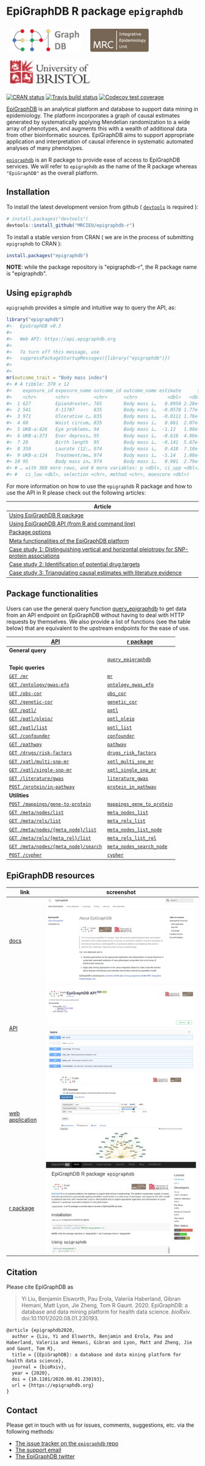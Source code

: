 # EpiGraphDB R package `epigraphdb`

<a href="http://epigraphdb.org"><img src="man/figures/logo_wide.png" alt="" height="60" style="padding:10px"/></a> <span class="pull-right"> <a href="https://www.bristol.ac.uk"><img src="man/figures/ieu40.png" alt="" height="60" style="padding:10px"/></a> <a href="http://www.bristol.ac.uk/integrative-epidemiology/"><img src="man/figures/uob40.png" alt="" height="60" style="padding:10px"/></a> </span>

<!-- badges: start -->

[![CRAN status](https://www.r-pkg.org/badges/version/epigraphdb)](https://cran.r-project.org/package=epigraphdb)
[![Travis build status](https://travis-ci.org/MRCIEU/epigraphdb-r.svg?branch=master)](https://travis-ci.org/MRCIEU/epigraphdb-r/)
[![Codecov test coverage](https://codecov.io/gh/MRCIEU/epigraphdb-r/branch/master/graph/badge.svg)](https://codecov.io/gh/MRCIEU/epigraphdb-r?branch=master)

<!-- badges: end -->

[EpiGraphDB](https://epigraphdb.org) is an analytical platform and database to support data mining in epidemiology.
The platform incorporates a graph of causal estimates generated by systematically applying Mendelian randomization to a wide array of phenotypes, and augments this with a wealth of additional data from other bioinformatic sources.
EpiGraphDB aims to support appropriate application and interpretation of causal inference in systematic automated analyses of many phenotypes.

[`epigraphdb`](https://github.com/MRCIEU/epigraphdb-r) is an R package to provide ease of access to EpiGraphDB services. We will refer to `epigraphdb` as the name of the R package whereas `"EpiGraphDB"` as the overall platform.

## Installation

To install the latest development version from github (
[`devtools`](https://devtools.r-lib.org/) is required
):
```r
# install.packages("devtools")
devtools::install_github("MRCIEU/epigraphdb-r")
```

To install a stable version from CRAN (
we are in the process of submitting `epigraphdb` to CRAN
):
```r
install.packages("epigraphdb")
```

**NOTE**: while the package repository is "epigraphdb-r",
the R package name is "epigraphdb".

## Using `epigraphdb`

`epigraphdb` provides a simple and intuitive way to query the API, as:

```r
library("epigraphdb")
#>   EpiGraphDB v0.3
#>
#>   Web API: https://api.epigraphdb.org
#>
#>   To turn off this message, use
#>   suppressPackageStartupMessages({library("epigraphdb")})
#>
#>
mr(outcome_trait = "Body mass index")
#> # A tibble: 370 x 12
#>    exposure_id exposure_name outcome_id outcome_name estimate      se
#>    <chr>       <chr>         <chr>      <chr>           <dbl>   <dbl>
#>  1 627         Epiandroster… 785        Body mass i…   0.0950 2.28e-3
#>  2 541         X-11787       835        Body mass i…  -0.0578 1.77e-4
#>  3 971         Ulcerative c… 835        Body mass i…  -0.0111 1.76e-4
#>  4 60          Waist circum… 835        Body mass i…   0.861  2.07e-2
#>  5 UKB-a:426   Eye problems… 94         Body mass i…  -1.12   1.90e-2
#>  6 UKB-a:373   Ever depress… 95         Body mass i…  -0.616  4.80e-4
#>  7 29          Birth length  95         Body mass i…  -0.141  5.67e-4
#>  8 350         Laurate (12:… 974        Body mass i…   0.418  7.10e-3
#>  9 UKB-a:124   Treatment/me… 974        Body mass i…  -5.14   1.08e-1
#> 10 95          Body mass in… 974        Body mass i…   0.981  2.79e-2
#> # … with 360 more rows, and 6 more variables: p <dbl>, ci_upp <dbl>,
#> #   ci_low <dbl>, selection <chr>, method <chr>, moescore <dbl>)
```

For more information on how to use the `epigraphdb` R package and
how to use the API in R please check out the following articles:

| Article  |
|---|
| [Using EpiGraphDB R package](https://mrcieu.github.io/epigraphdb-r/articles/using-epigraphdb-r-package.html) |
| [Using EpiGraphDB API (from R and command line) ](https://mrcieu.github.io/epigraphdb-r/articles/using-epigraphdb-api.html) |
| [Package options](https://mrcieu.github.io/epigraphdb-r/articles/options.html)|
| [Meta functionalities of the EpiGraphDB platform](https://mrcieu.github.io/epigraphdb-r/articles/meta-functionalities.html)|
| [Case study 1: Distinguishing vertical and horizontal pleiotropy for SNP-protein associations](https://mrcieu.github.io/epigraphdb-r/articles/case-1-pleiotropy.html)|
| [Case study 2: Identification of potential drug targets](https://mrcieu.github.io/epigraphdb-r/articles/case-2-alt-drug-target.html)|
| [Case study 3: Triangulating causal estimates with literature evidence](https://mrcieu.github.io/epigraphdb-r/articles/case-3-literature-triangulation.html)|

## Package functionalities

Users can use the general query function
[query_epigraphdb](https://mrcieu.github.io/epigraphdb-r/reference/query_epigraphdb.html)
to get data from an API endpoint on EpiGraphDB without having to deal with HTTP requests by themselves.
We also provide a list of functions (see the table below) that are equivalent to the upstream endpoints for the ease of use.

<table class="table">
  <thead>
    <tr class="header">
      <th><a href="https://api.epigraphdb.org/">API</a></th>
      <th><a href="https://github.com/MRCIEU/epigraphdb-r">r package</a></th>
    </tr>
  </thead>
  <tbody>
    <tr>
      <td><strong>General query</strong></td>
      <td></td>
    </tr>
    <tr>
      <td>
      </td>
      <td>
        <a href="https://mrcieu.github.io/epigraphdb-r/reference/query_epigraphdb.html"><code>query_epigraphdb</code></a>
      </td>
    </tr>
    <tr>
      <td><strong>Topic queries</strong></td>
      <td></td>
    </tr>
    <tr>
      <td>
        <a href="https://docs.epigraphdb.org/api/api-endpoints/#get-mr"><code>GET /mr</code></a>
      </td>
      <td>
        <a href="https://mrcieu.github.io/epigraphdb-r/reference/mr.html"><code>mr</code></a>
      </td>
    </tr>
    <tr>
      <td>
        <a href="https://docs.epigraphdb.org/api/api-endpoints/#get-ontologygwas-efo"><code>GET /ontology/gwas-efo</code></a>
      </td>
      <td>
        <a href="https://mrcieu.github.io/epigraphdb-r/reference/ontology_gwas_efo.html"><code>ontology_gwas_efo</code></a>
      </td>
    </tr>
    <tr>
      <td>
        <a href="https://docs.epigraphdb.org/api/api-endpoints/#get-obs-cor"><code>GET /obs-cor</code></a>
      </td>
      <td>
        <a href="https://mrcieu.github.io/epigraphdb-r/reference/obs_cor.html"><code>obs_cor</code></a>
      </td>
    </tr>
    <tr>
      <td>
        <a href="https://docs.epigraphdb.org/api/api-endpoints/#get-genetic-cor"><code>GET /genetic-cor</code></a>
      </td>
      <td>
        <a href="https://mrcieu.github.io/epigraphdb-r/reference/genetic_cor.html"><code>genetic_cor</code></a>
      </td>
    </tr>
    <tr>
      <td>
        <a href="https://docs.epigraphdb.org/api/api-endpoints/#get-pqtl"><code>GET /pqtl/</code></a>
      </td>
      <td>
        <a href="https://mrcieu.github.io/epigraphdb-r/reference/pqtl.html"><code>pqtl</code></a>
      </td>
    </tr>
    <tr>
      <td>
        <a href="https://docs.epigraphdb.org/api/api-endpoints/#get-pqtlpleio"><code>GET /pqtl/pleio/</code></a>
      </td>
      <td>
        <a
          href="https://mrcieu.github.io/epigraphdb-r/reference/pqtl_pleio.html"><code>pqtl_pleio</code></a>
      </td>
    </tr>
    <tr>
      <td>
        <a href="https://docs.epigraphdb.org/api/api-endpoints/#get-pqtllist"><code>GET /pqtl/list</code></a>
      </td>
      <td>
        <a href="https://mrcieu.github.io/epigraphdb-r/reference/pqtl_list.html"><code>pqtl_list</code></a>
      </td>
    </tr>
    <tr>
      <td>
        <a href="https://docs.epigraphdb.org/api/api-endpoints/#get-confounder"><code>GET /confounder</code></a>
      </td>
      <td>
        <a href="https://mrcieu.github.io/epigraphdb-r/reference/confounder.html"><code>confounder</code></a>
      </td>
    </tr>
    <tr>
      <td>
        <a href="https://docs.epigraphdb.org/api/api-endpoints/#get-pathway"><code>GET /pathway</code></a>
      </td>
      <td>
        <a href="https://mrcieu.github.io/epigraphdb-r/reference/pathway.html"><code>pathway</code></a>
      </td>
    </tr>
    <tr>
      <td>
        <a href="https://docs.epigraphdb.org/api/api-endpoints/#get-drugsrisk-factors"><code>GET /drugs/risk-factors</code></a>
      </td>
      <td>
        <a href="https://mrcieu.github.io/epigraphdb-r/reference/drugs_risk_factors.html"><code>drugs_risk_factors</code></a>
      </td>
    </tr>
    <tr>
      <td>
        <a href="https://docs.epigraphdb.org/api/api-endpoints/#get-xqtlmulti-snp-mr"><code>GET /xqtl/multi-snp-mr</code></a>
      </td>
      <td>
        <a href="https://mrcieu.github.io/epigraphdb-r/reference/xqtl_multi_snp_mr.html"><code>xqtl_multi_snp_mr</code></a>
      </td>
    </tr>
    <tr>
      <td>
        <a href="https://docs.epigraphdb.org/api/api-endpoints/#get-xqtlsingle-snp-mr"><code>GET /xqtl/single-snp-mr</code></a>
      </td>
      <td>
        <a href="https://mrcieu.github.io/epigraphdb-r/reference/xqtl_single_snp_mr.html"><code>xqtl_single_snp_mr</code></a>
      </td>
    </tr>
    <tr>
      <td>
        <a href="https://docs.epigraphdb.org/api/api-endpoints/#get-literaturegwas"><code>GET /literature/gwas</code></a>
      </td>
      <td>
        <a href="https://mrcieu.github.io/epigraphdb-r/reference/literature_gwas.html"><code>literature_gwas</code></a>
      </td>
    </tr>
    <tr>
      <td>
        <a href="https://docs.epigraphdb.org/api/api-endpoints/#post-proteinin-pathway"><code>POST /protein/in-pathway</code></a>
      </td>
      <td>
        <a href="https://mrcieu.github.io/epigraphdb-r/reference/protein_in_pathway.html"><code>protein_in_pathway</code></a>
      </td>
    </tr>
    <tr>
      <td><strong>Utilities</strong></td>
      <td></td>
    </tr>
    <tr>
      <td>
        <a href="https://docs.epigraphdb.org/api/api-endpoints/#post-mappingsgene-to-protein"><code>POST /mappings/gene-to-protein</code></a>
      </td>
      <td>
        <a href="https://mrcieu.github.io/epigraphdb-r/reference/mappings_gene_to_protein.html"><code>mappings_gene_to_protein</code></a>
      </td>
    </tr>
    <tr>
      <td>
        <a href="https://docs.epigraphdb.org/api/api-endpoints/#get-metanodeslist"><code>GET /meta/nodes/list</code></a>
      </td>
      <td>
        <a href="https://mrcieu.github.io/epigraphdb-r/reference/meta_nodes_list.html"><code>meta_nodes_list</code></a>
      </td>
    </tr>
    <tr>
      <td>
        <a href="https://docs.epigraphdb.org/api/api-endpoints/#get-metanrelslist"><code>GET /meta/rels/list</code></a>
      </td>
      <td>
        <a href="https://mrcieu.github.io/epigraphdb-r/reference/meta_rels_list.html"><code>meta_rels_list</code></a>
      </td>
    </tr>
    <tr>
      <td>
        <a href="https://docs.epigraphdb.org/api/api-endpoints/#get-metanodesmeta_nodelist"><code>GET /meta/nodes/{meta_node}/list</code></a>
      </td>
      <td>
        <a href="https://mrcieu.github.io/epigraphdb-r/reference/meta_nodes_list_node.html"><code>meta_nodes_list_node</code></a>
      </td>
    </tr>
    <tr>
      <td>
        <a href="https://docs.epigraphdb.org/api/api-endpoints/#get-metarelsmeta_rellist"><code>GET /meta/rels/{meta_rel}/list</code></a>
      </td>
      <td>
        <a href="https://mrcieu.github.io/epigraphdb-r/reference/meta_rels_list_rel.html"><code>meta_rels_list_rel</code></a>
      </td>
    </tr>
    <tr>
      <td>
        <a href="https://docs.epigraphdb.org/api/api-endpoints/#get-metanodesmeta_nodesearch"><code>GET /meta/nodes/{meta_node}/search</code></a>
      </td>
      <td>
        <a href="https://mrcieu.github.io/epigraphdb-r/reference/meta_nodes_search_node.html"><code>meta_nodes_search_node</code></a>
      </td>
    </tr>
    <tr>
      <td>
        <a href="https://docs.epigraphdb.org/api/api-endpoints/#post-cypher"><code>POST /cypher</code></a>
      </td>
      <td>
        <a href="https://mrcieu.github.io/epigraphdb-r/reference/cypher.html"><code>cypher</code></a>
      </td>
    </tr>
  </tbody>
</table>

## EpiGraphDB resources

| link                                                | screenshot                                            |
|-----------------------------------------------------|-------------------------------------------------------|
| [docs](https://docs.epigraphdb.org)                  | ![docs](vignettes/figures/epigraphdb-docs.png)        |
| [API](https://api.epigraphdb.org)                    | ![api](vignettes/figures/epigraphdb-api-swagger.png)  |
| [web application](https://epigraphdb.org)            | ![webapp](vignettes/figures/epigraphdb-xqtl-view.png) |
| [r package](https://github.com/MRCIEU/epigraphdb-r) | ![epigraphdb-r](vignettes/figures/epigraphdb-r.png)   |

## Citation

Please cite EpiGraphDB as

> Yi Liu, Benjamin Elsworth, Pau Erola, Valeriia Haberland, Gibran Hemani, Matt Lyon, Jie Zheng, Tom R Gaunt. 2020. EpiGraphDB: a database and data mining platform for health data science. *bioRxiv*. doi:10.1101/2020.08.01.230193.

```
@article {epigraphdb2020,
  author = {Liu, Yi and Elsworth, Benjamin and Erola, Pau and Haberland, Valeriia and Hemani, Gibran and Lyon, Matt and Zheng, Jie and Gaunt, Tom R},
  title = {{EpiGraphDB}: a database and data mining platform for health data science},
  journal = {bioRxiv},
  year = {2020},
  doi = {10.1101/2020.08.01.230193},
  url = {https://epigraphdb.org}
}
```

## Contact

Please get in touch with us for issues, comments, suggestions, etc. via the following methods:

- [The issue tracker on the `epigraphdb` repo](https://github.com/MRCIEU/epigraphdb/issues)
- [The support email](mailto:feedback@epigraphdb.org)
- [The EpiGraphDB twitter](https://twitter.com/epigraphdb)
